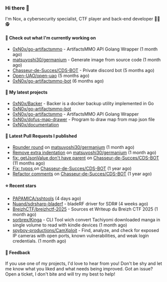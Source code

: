 ### Hi there 👋

I'm Nox, a cybersecurity specialist, CTF player and back-end developer 👨‍💻 🕵️

#### 👷 Check out what I'm currently working on

- [0xN0x/go-artifactsmmo](https://github.com/0xN0x/go-artifactsmmo) - ArtifactsMMO API Golang Wrapper (1 month ago)
- [matsuyoshi30/germanium](https://github.com/matsuyoshi30/germanium) - Generate image from source code (1 month ago)
- [Chasseur-de-Succes/CDS-BOT](https://github.com/Chasseur-de-Succes/CDS-BOT) - Private discord bot (5 months ago)
- [Open-UAO/open-uao](https://github.com/Open-UAO/open-uao) (5 months ago)
- [0xN0x/go-artifactsmmo-bot](https://github.com/0xN0x/go-artifactsmmo-bot) (6 months ago)

#### 🌱 My latest projects

- [0xN0x/Backer](https://github.com/0xN0x/Backer) - Backer is a docker backup utility implemented in Go
- [0xN0x/go-artifactsmmo-bot](https://github.com/0xN0x/go-artifactsmmo-bot)
- [0xN0x/go-artifactsmmo](https://github.com/0xN0x/go-artifactsmmo) - ArtifactsMMO API Golang Wrapper
- [0xN0x/dofus-map-drawer](https://github.com/0xN0x/dofus-map-drawer) - Program to draw map from map json file
- [0xN0x/documentation](https://github.com/0xN0x/documentation)

#### 🔨 Latest Pull Requests I published

- [Rounder round](https://github.com/matsuyoshi30/germanium/pull/42) on [matsuyoshi30/germanium](https://github.com/matsuyoshi30/germanium) (1 month ago)
- [Remove extra indentation](https://github.com/matsuyoshi30/germanium/pull/41) on [matsuyoshi30/germanium](https://github.com/matsuyoshi30/germanium) (1 month ago)
- [fix: getJsonValue don&#39;t have parent](https://github.com/Chasseur-de-Succes/CDS-BOT/pull/160) on [Chasseur-de-Succes/CDS-BOT](https://github.com/Chasseur-de-Succes/CDS-BOT) (11 months ago)
- [Fix: typos ](https://github.com/Chasseur-de-Succes/CDS-BOT/pull/158) on [Chasseur-de-Succes/CDS-BOT](https://github.com/Chasseur-de-Succes/CDS-BOT) (1 year ago)
- [Refactor comments](https://github.com/Chasseur-de-Succes/CDS-BOT/pull/155) on [Chasseur-de-Succes/CDS-BOT](https://github.com/Chasseur-de-Succes/CDS-BOT) (1 year ago)

#### ⭐ Recent stars

- [PAPAMICA/sshtools](https://github.com/PAPAMICA/sshtools) (4 days ago)
- [Nuand/sdrsharp-bladerf](https://github.com/Nuand/sdrsharp-bladerf) - bladeRF driver for SDR# (4 weeks ago)
- [BreizhCTF/breizhctf-2025](https://github.com/BreizhCTF/breizhctf-2025) - Sources et Writeup du Breizh CTF 2025 (1 month ago)
- [sorbrex/Kinga](https://github.com/sorbrex/Kinga) - CLI Tool wich convert Tachiyomi downloaded manga in single volume to read with kindle devices (1 month ago)
- [spyboy-productions/CamXploit](https://github.com/spyboy-productions/CamXploit) - Find, analyze, and check for exposed IP cameras with open ports, known vulnerabilities, and weak login credentials. (1 month ago)

#### 💬 Feedback

If you use one of my projects, I'd love to hear from you! Don't be shy and let me know what you liked
and what needs being improved. Got an issue? Open a ticket, I don't bite and will try my best to help!
